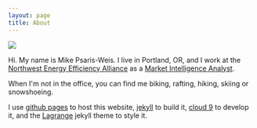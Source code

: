 ```yaml
---
layout: page
title: About
---
```


<img src="{{ site.github.url }}/images/mike-bike-gorge.jpg">

Hi. My name is Mike Psaris-Weis. I live in Portland, OR, and I work at the <a href="http://neea.org/" target="_blank">Northwest Energy Efficiency Alliance</a> as a <a href="http://neea.org/about-neea/staff/bio-detail/mike-psaris-weis" target="_blank">Market Intelligence Analyst</a>.

When I'm not in the office, you can find me biking, rafting, hiking, skiing or snowshoeing.

I use <a href="https://pages.github.com/" target="_blank">github pages</a> to host this website, <a href="https://jekyllrb.com/" target="_blank">jekyll</a> to build it, <a href="https://c9.io/" target="_blank">cloud 9</a> to develop it, and the <a href="https://lenpaul.github.io/Lagrange/" target="_blank">Lagrange</a> jekyll theme to style it.

